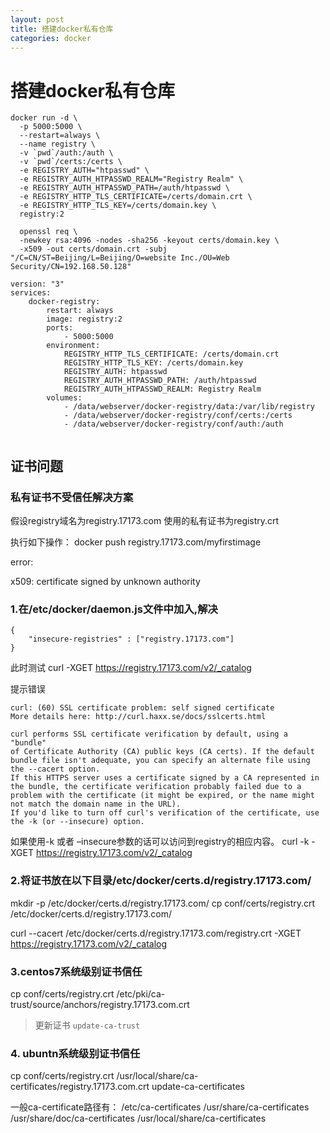 ```yaml
---
layout: post
title: 搭建docker私有仓库
categories: docker
---
```


# 搭建docker私有仓库

```
docker run -d \
  -p 5000:5000 \
  --restart=always \
  --name registry \
  -v `pwd`/auth:/auth \
  -v `pwd`/certs:/certs \
  -e REGISTRY_AUTH="htpasswd" \
  -e REGISTRY_AUTH_HTPASSWD_REALM="Registry Realm" \
  -e REGISTRY_AUTH_HTPASSWD_PATH=/auth/htpasswd \
  -e REGISTRY_HTTP_TLS_CERTIFICATE=/certs/domain.crt \
  -e REGISTRY_HTTP_TLS_KEY=/certs/domain.key \
  registry:2
```
  
  
```
  openssl req \
  -newkey rsa:4096 -nodes -sha256 -keyout certs/domain.key \
  -x509 -out certs/domain.crt -subj "/C=CN/ST=Beijing/L=Beijing/O=website Inc./OU=Web Security/CN=192.168.50.128"
```
  
  
  
```
version: "3"
services:
	docker-registry:
		restart: always
		image: registry:2
		ports:
			- 5000:5000
		environment:
			REGISTRY_HTTP_TLS_CERTIFICATE: /certs/domain.crt
			REGISTRY_HTTP_TLS_KEY: /certs/domain.key
			REGISTRY_AUTH: htpasswd
			REGISTRY_AUTH_HTPASSWD_PATH: /auth/htpasswd
			REGISTRY_AUTH_HTPASSWD_REALM: Registry Realm
		volumes:
			- /data/webserver/docker-registry/data:/var/lib/registry
			- /data/webserver/docker-registry/conf/certs:/certs
			- /data/webserver/docker-registry/conf/auth:/auth
			
```
		
		
## 证书问题

### 私有证书不受信任解决方案

假设registry域名为registry.17173.com
使用的私有证书为registry.crt

执行如下操作：
docker push registry.17173.com/myfirstimage

error:

x509: certificate signed by unknown authority

### 1.在/etc/docker/daemon.js文件中加入,解决
```
{
	"insecure-registries" : ["registry.17173.com"]
}
```
此时测试
curl -XGET https://registry.17173.com/v2/_catalog

提示错误
```
curl: (60) SSL certificate problem: self signed certificate
More details here: http://curl.haxx.se/docs/sslcerts.html

curl performs SSL certificate verification by default, using a "bundle"
of Certificate Authority (CA) public keys (CA certs). If the default
bundle file isn't adequate, you can specify an alternate file using the --cacert option.
If this HTTPS server uses a certificate signed by a CA represented in
the bundle, the certificate verification probably failed due to a
problem with the certificate (it might be expired, or the name might
not match the domain name in the URL).
If you'd like to turn off curl's verification of the certificate, use
the -k (or --insecure) option.
```
如果使用-k 或者 –insecure参数的话可以访问到registry的相应内容。
curl -k -XGET https://registry.17173.com/v2/_catalog

### 2.将证书放在以下目录/etc/docker/certs.d/registry.17173.com/

mkdir -p /etc/docker/certs.d/registry.17173.com/
cp conf/certs/registry.crt /etc/docker/certs.d/registry.17173.com/

curl --cacert /etc/docker/certs.d/registry.17173.com/registry.crt -XGET https://registry.17173.com/v2/_catalog


### 3.centos7系统级别证书信任

cp conf/certs/registry.crt /etc/pki/ca-trust/source/anchors/registry.17173.com.crt

> 更新证书 `update-ca-trust`


### 4. ubuntn系统级别证书信任

cp conf/certs/registry.crt /usr/local/share/ca-certificates/registry.17173.com.crt
update-ca-certificates

一般ca-certificate路径有：
/etc/ca-certificates
/usr/share/ca-certificates
/usr/share/doc/ca-certificates
/usr/local/share/ca-certificates

